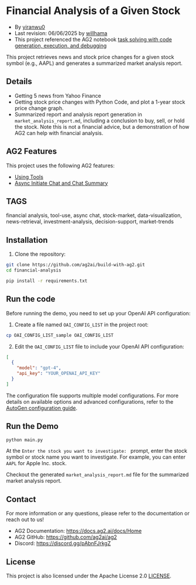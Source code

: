 # Financial Analysis of a Given Stock

- By [yiranwu0](https://github.com/yiranwu0)
- Last revision: 06/06/2025 by [willhama](https://github.com/willhama)
- This project referenced the AG2 notebook [task solving with code generation, execution, and debugging](https://docs.ag2.ai/notebooks/agentchat_auto_feedback_from_code_execution#a-comparative-analysis-of-meta-and-tesla-stocks-in-early-2024)

This project retrieves news and stock price changes for a given stock symbol (e.g., AAPL) and generates a summarized market analysis report.

## Details

- Getting 5 news from Yahoo Finance
- Getting stock price changes with Python Code, and plot a 1-year stock price change graph.
- Summarized report and analysis report generation in `market_analysis_report.md`, including a conclusion to buy, sell, or hold the stock. Note this is not a financial advice, but a demonstration of how AG2 can help with financial analysis.

## AG2 Features

This project uses the following AG2 features:

- [Using Tools](https://docs.ag2.ai/docs/user-guide/basic-concepts/tools)
- [Async Initiate Chat and Chat Summary](https://docs.ag2.ai/docs/api-reference/autogen/ConversableAgent#a-initiate-chat)

## TAGS

financial analysis, tool-use, async chat, stock-market, data-visualization, news-retrieval, investment-analysis, decision-support, market-trends

## Installation

1. Clone the repository:

```bash
git clone https://github.com/ag2ai/build-with-ag2.git
cd financial-analysis
```

```bash
pip install -r requirements.txt
```

## Run the code

Before running the demo, you need to set up your OpenAI API configuration:

1. Create a file named `OAI_CONFIG_LIST` in the project root:

```bash
cp OAI_CONFIG_LIST_sample OAI_CONFIG_LIST
```

2. Edit the `OAI_CONFIG_LIST` file to include your OpenAI API configuration:

```json
[
  {
    "model": "gpt-4",
    "api_key": "YOUR_OPENAI_API_KEY"
  }
]
```

The configuration file supports multiple model configurations. For more details on available options and advanced configurations, refer to the [AutoGen configuration guide](https://docs.ag2.ai/getting-started#configuration).

## Run the Demo

```bash
python main.py
```

At the `Enter the stock you want to investigate: ` prompt, enter the stock symbol or stock name you want to investigate. For example, you can enter `AAPL` for Apple Inc. stock.

Checkout the generated `market_analysis_report.md` file for the summarized market analysis report.

## Contact

For more information or any questions, please refer to the documentation or reach out to us!

- AG2 Documentation: https://docs.ag2.ai/docs/Home
- AG2 GitHub: https://github.com/ag2ai/ag2
- Discord: https://discord.gg/pAbnFJrkgZ

## License

This project is also licensed under the Apache License 2.0 [LICENSE](../LICENSE).
